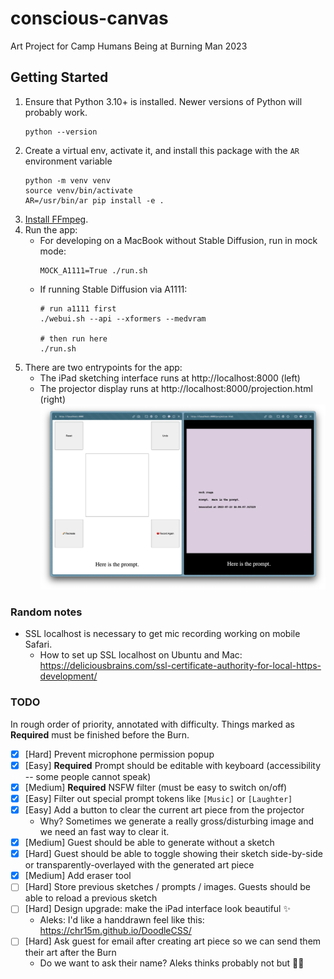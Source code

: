 # conscious-canvas

Art Project for Camp Humans Being at Burning Man 2023

## Getting Started

1. Ensure that Python 3.10+ is installed. Newer versions of Python will probably work.
   ```
   python --version
   ```
1. Create a virtual env, activate it, and install this package with the `AR` environment variable
   ```
   python -m venv venv
   source venv/bin/activate
   AR=/usr/bin/ar pip install -e .
   ```
1. [Install FFmpeg](https://github.com/kkroening/ffmpeg-python#installing-ffmpeg).
1. Run the app:
   - For developing on a MacBook without Stable Diffusion, run in mock mode:
     ```
     MOCK_A1111=True ./run.sh
     ```
   - If running Stable Diffusion via A1111:
     ```
     # run a1111 first
     ./webui.sh --api --xformers --medvram

     # then run here
     ./run.sh
     ```
1. There are two entrypoints for the app:
   - The iPad sketching interface runs at http://localhost:8000 (left)
   - The projector display runs at http://localhost:8000/projection.html (right)
     ![Alt text](docs/dev_screenshot.png)

### Random notes

- SSL localhost is necessary to get mic recording working on mobile Safari.
  - How to set up SSL localhost on Ubuntu and Mac: https://deliciousbrains.com/ssl-certificate-authority-for-local-https-development/

### TODO

In rough order of priority, annotated with difficulty. Things marked as **Required** must be finished before the Burn.

- [x] [Hard] Prevent microphone permission popup
- [x] [Easy] **Required** Prompt should be editable with keyboard (accessibility -- some people cannot speak)
- [x] [Medium] **Required** NSFW filter (must be easy to switch on/off)
- [x] [Easy] Filter out special prompt tokens like `[Music]` or `[Laughter]`
- [x] [Easy] Add a button to clear the current art piece from the projector
  - Why? Sometimes we generate a really gross/disturbing image and we need an fast way to clear it.
- [x] [Medium] Guest should be able to generate without a sketch
- [x] [Hard] Guest should be able to toggle showing their sketch side-by-side or transparently-overlayed with the generated art piece
- [x] [Medium] Add eraser tool
- [ ] [Hard] Store previous sketches / prompts / images. Guests should be able to reload a previous sketch
- [ ] [Hard] Design upgrade: make the iPad interface look beautiful ✨
  - Aleks: I'd like a handdrawn feel like this: https://chr15m.github.io/DoodleCSS/
- [ ] [Hard] Ask guest for email after creating art piece so we can send them their art after the Burn
  - Do we want to ask their name? Aleks thinks probably not but 🤷‍♂️
